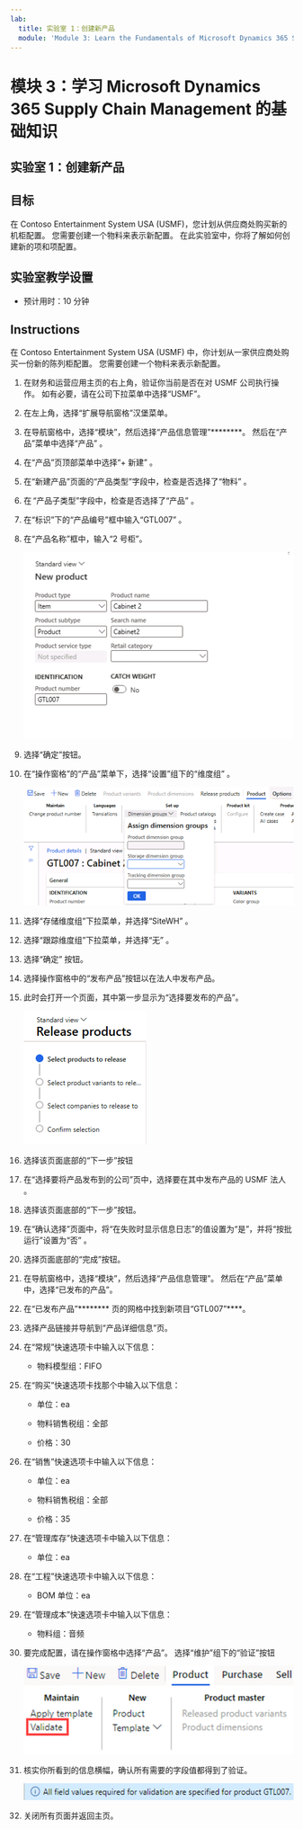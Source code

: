 ```yaml
---
lab:
  title: 实验室 1：创建新产品
  module: 'Module 3: Learn the Fundamentals of Microsoft Dynamics 365 Supply Chain Management'
---
```


# 模块 3：学习 Microsoft Dynamics 365 Supply Chain Management 的基础知识

## 实验室 1：创建新产品

## 目标

在 Contoso Entertainment System USA (USMF)，您计划从供应商处购买新的机柜配置。 您需要创建一个物料来表示新配置。 在此实验室中，你将了解如何创建新的项和项配置。

## 实验室教学设置

   - 预计用时：10 分钟

## Instructions

在 Contoso Entertainment System USA (USMF) 中，你计划从一家供应商处购买一份新的陈列柜配置。 您需要创建一个物料来表示新配置。

1.  在财务和运营应用主页的右上角，验证你当前是否在对 USMF 公司执行操作。 如有必要，请在公司下拉菜单中选择“USMF”。

2.  在左上角，选择“扩展导航窗格”汉堡菜单。

3.  在导航窗格中，选择“模块”，然后选择“产品信息管理”********。 然后在“产品”菜单中选择“产品” 。

4.  在“产品”页顶部菜单中选择“+ 新建” 。

5.  在“新建产品”页面的“产品类型”字段中，检查是否选择了“物料”  。

6.  在 “产品子类型”字段中，检查是否选择了“产品” 。

7.  在“标识”下的“产品编号”框中输入“GTL007”  。

8.  在“产品名称”框中，输入“2 号柜”。

    ![屏幕截图展示了新产品创建页面的标准视图。](./media/03-learn-the-fundamentals-of-dynamics-365-supply-chain-management-07.png)

9.  选择“确定”按钮。

10. 在“操作窗格”的“产品”菜单下，选择“设置”组下的“维度组”  。

    ![屏幕截图展示了“产品”菜单下的设置选项，可以在其中添加不同的维度组详细信息。](./media/03-learn-the-fundamentals-of-dynamics-365-supply-chain-management-08.png)

11. 选择“存储维度组”下拉菜单，并选择“SiteWH” 。

12. 选择“跟踪维度组”下拉菜单，并选择“无” 。

13. 选择“确定”  按钮。

14. 选择操作窗格中的“发布产品”按钮以在法人中发布产品。

15. 此时会打开一个页面，其中第一步显示为“选择要发布的产品”。

    ![屏幕截图展示了发布产品页面的标准视图。](./media/03-learn-the-fundamentals-of-dynamics-365-supply-chain-management-09.png)

16. 选择该页面底部的“下一步”按钮

17. 在“选择要将产品发布到的公司”页中，选择要在其中发布产品的 USMF 法人 。

18. 选择该页面底部的“下一步”按钮。

19. 在“确认选择”页面中，将“在失败时显示信息日志”的值设置为“是”，并将“按批运行”设置为“否”    。

20. 选择页面底部的“完成”按钮。

21. 在导航窗格中，选择“模块”，然后选择“产品信息管理”。 然后在“产品”菜单中，选择“已发布的产品”。

22. 在“已发布产品”******** 页的网格中找到新项目“GTL007”****。 

23. 选择产品链接并导航到“产品详细信息”页。

24. 在“常规”快速选项卡中输入以下信息：

    - 物料模型组：FIFO

25. 在“购买”快速选项卡找那个中输入以下信息：

    - 单位：ea

    - 物料销售税组：全部

    - 价格：30

26. 在“销售”快速选项卡中输入以下信息：

    - 单位：ea

    - 物料销售税组：全部

    - 价格：35

27. 在“管理库存”快速选项卡中输入以下信息：

    - 单位：ea

28. 在“工程”快速选项卡中输入以下信息：

    - BOM 单位：ea

29. 在“管理成本”快速选项卡中输入以下信息：

    - 物料组：音频

30. 要完成配置，请在操作窗格中选择“产品”。 选择“维护”组下的“验证”按钮

    ![屏幕截图展示的是操作窗格中“产品”按钮下的“维护”组。 “维护”组中的“验证”按钮处于选中状态。](./media/03-learn-the-fundamentals-of-dynamics-365-supply-chain-management-10.png)

31. 核实你所看到的信息横幅，确认所有需要的字段值都得到了验证。

    ![屏幕截图展示的是用于确认所有需要的字段值都已得到验证的信息横幅。 ](./media/03-learn-the-fundamentals-of-dynamics-365-supply-chain-management-11.png)

32. 关闭所有页面并返回主页。
